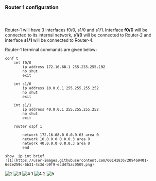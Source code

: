 ### Router 1 configuration <br> <br><br>

Router-1 will have 3 interfaces f0/0, s1/0 and s1/1.  Interface **f0/0** will be connected to its internal network, **s1/0** will be connected to Router-2 and interface **s1/1** will be connected to Router-4.

Router-1 terminal commands are given below:
```
conf t
    int f0/0
        ip address 172.16.68.1 255.255.255.192
        no shut
        exit

    int s1/0
        ip address 10.0.0.1 255.255.255.252
        no shut
        exit

    int s1/1
        ip address 40.0.0.1 255.255.255.252
        no shut
        exit

    router ospf 1

        network 172.16.68.0 0.0.0.63 area 0
        network 10.0.0.0 0.0.0.3 area 0
        network 40.0.0.0 0.0.0.3 area 0
        end
```
```
show  ip int brief
![1](https://user-images.githubusercontent.com/60141836/209469401-6e2e259c-6b31-4c3d-b9f9-ecd4f5ac0509.png)
```
![2](https://user-images.githubusercontent.com/60141836/209469402-6433cc8c-68f6-4f41-94a8-7c5bbf0ac310.png)
![3](https://user-images.githubusercontent.com/60141836/209469403-3d203f70-ece7-4965-b495-bf04c3e6aec4.png)
![4 1](https://user-images.githubusercontent.com/60141836/209469404-782163ff-e892-4c15-b304-54941f98f1de.png)
![4 2](https://user-images.githubusercontent.com/60141836/209469406-db80149a-2011-4537-b8ee-16cb062b6b10.png)
![5](https://user-images.githubusercontent.com/60141836/209469409-733bfaf1-f609-482a-8d9a-57a68f1f2648.png)

